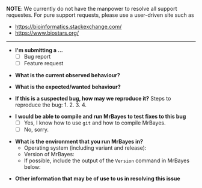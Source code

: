 **NOTE**: We currently do not have the manpower to resolve all support requestes.
For pure support requests, please use a user-driven site such as
* https://bioinformatics.stackexchange.com/
* https://www.biostars.org/

---

* **I'm submitting a ...**
  - [ ] Bug report
  - [ ] Feature request

<!-- Please also add a short one-line summary as title to this issue
     (in the Title box above), avoiding words like "issue" or
     "problem" etc. -->

* **What is the current observed behaviour?**
<!-- Please include exact output from the MrBayes run that shows what's
     happening.  Format code blocks using the provided formatting tools. -->

* **What is the expected/wanted behaviour?**

* **If this is a suspected bug, how may we reproduce it?**
Steps to reproduce the bug:
  1.
  2.
  3.
  4.

<!-- We may not be able to fix bugs that we can not reproduce locally. -->

* **I would be able to compile and run MrBayes to test fixes to this bug**
  - [ ] Yes, I know how to use `git` and how to compile MrBayes.
  - [ ] No, sorry.

<!-- Only applicable to bug reports -->

* **What is the environment that you run MrBayes in?**
  - Operating system (including variant and release):
  - Version of MrBayes:
  - If possible, include the output of the `Version` command in MrBayes below:

<!-- Format the output of the Verison command as a code block using the
     provided formatting tools. -->

* **Other information that may be of use to us in resolving this issue**
